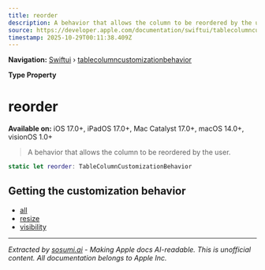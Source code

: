 ```yaml
---
title: reorder
description: A behavior that allows the column to be reordered by the user.
source: https://developer.apple.com/documentation/swiftui/tablecolumncustomizationbehavior/reorder
timestamp: 2025-10-29T00:11:38.409Z
---
```


**Navigation:** [Swiftui](/documentation/swiftui) › [tablecolumncustomizationbehavior](/documentation/swiftui/tablecolumncustomizationbehavior)

**Type Property**

# reorder

**Available on:** iOS 17.0+, iPadOS 17.0+, Mac Catalyst 17.0+, macOS 14.0+, visionOS 1.0+

> A behavior that allows the column to be reordered by the user.

```swift
static let reorder: TableColumnCustomizationBehavior
```

## Getting the customization behavior

- [all](/documentation/swiftui/tablecolumncustomizationbehavior/all)
- [resize](/documentation/swiftui/tablecolumncustomizationbehavior/resize)
- [visibility](/documentation/swiftui/tablecolumncustomizationbehavior/visibility)

---

*Extracted by [sosumi.ai](https://sosumi.ai) - Making Apple docs AI-readable.*
*This is unofficial content. All documentation belongs to Apple Inc.*
